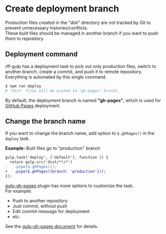 # Create deployment branch

Production files created in the "dist" directory are not tracked by Git to prevent unnecessary histories/conflicts.  
These built files should be managed in another branch if you want to push them to repository.

## Deployment command
rff-gulp has a deployment task to pick out only production files, switch to another branch, create a commit, and push it to remote repository.  
Everything is automated by this single command.

```sh
$ npm run deploy
# "dist" files will be pushed to "gh-pages" branch.
```

By default, the deployment branch is named **"gh-pages"**, which is used for [GitHub Pages](https://pages.github.com/) deployment.

## Change the branch name
If you want to change the branch name, add option to `$.ghPages()` in the `deploy` task.

**Example:** Built files go to "production" branch

```diff
gulp.task('deploy', ['default'], function () {
  return gulp.src('dist/**/*')
-   .pipe($.ghPages());
+   .pipe($.ghPages({branch: 'production'}));
});
```

[gulp-gh-pages](https://github.com/shinnn/gulp-gh-pages) plugin has more options to customize the task.  
For example:

- Push to another repository
- Just commit, without push
- Edit commit message for deployment
- etc.

See the [gulp-gh-pages document](https://github.com/shinnn/gulp-gh-pages#api) for details.
